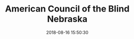 ---
title: American Council of the Blind Nebraska
date: 2018-08-16 15:50:30
tags:
cover_image: images/desktop1.png
old_screenshot: "/images/desktop1.png"
new_screenshot: "/images/desktop1.png"
project_type: "Website Redesign"
client_location: American Council of the Blind Nebraska, Nebraska
brief_description: "<p>This project was part of a global web accessibility competition - OpenAIR: the Accessibility Internet Rally 2018 organized by Knowbility to be completed in 5 weeks. As part of a team of 3 web developers, we competed against 13 teams in the Professional Developer category. In this competition, OpenAIR partnered teams with nonprofits to create accessible websites for these organizations that will serve all populations equally, including persons with disabilities. We were judged mainly on web accessibility criterias such as:</p><ul><li>Core Accessibility (use of alt text for images, semantic markup,  color contrast, ARIA landmark roles, etc.,)</li><li>Basic Accessibility, Usability and Rally Requirements  (spelling, form controls, site map, search, etc.,)
</li><li>Overall Site Quality (visual aesthetics, site appropriateness, etc.)</li><li>Advanced Accessibility (data tables, audio transcripts, responsive design, etc.,)</li><li>Nonprofit Organization Satisfaction</li></ul>"
website_link: "acbnebraska.org"
repo_link: "https://gitlab.com/nchin/acbnebraska-theme"
role: "Theming, Information Architecture, User Experience"
tech: "<li>Drupal 8</li><li>Design system</li><li>Twig</li><li>Gulp</li><li>SCSS</li><li>HTML</li><li>BEM and ITCSS methodology</li><li>JavaScript</li><li>Adobe XD</li>"
challenge: "<p>We were paired with the American Council of the Blind of Nebraska to help them overhaul their website. Their original website was built on Wordpress without any form of design/theming. Content was also not organized in an intuitive way.</p><p>For us, this was a great opportunity to introduce fresh UI redesign for both screen and print, content strategy and an intuitive information architecture, layout that enhances UX, a platform that allows for easy site maintenance, and of course an end product that is highly accessible to all end users. We also incorporated SEO improvements and Google Analytics. </p><p>With input from our client, we decided on Drupal 8 as the platform of choice due to its open-source and ease of maintenance among many other factors. This was our first time building a site in Drupal 8, but we all have had experience building websites in Drupal 7.</p>"
process: "<ol><li>Site discovery and content inventory phase<br>Inventorized existing content, and made notes of areas of improvement.</li><li>Content Migration and Site Creation<br>Major content editing and reorganization was performed to improve user experience. An intuitive information architecture was created as a result of careful content planning and strategy.</li><li>Branding, design and prototyping phase<br>I picked colors and fonts that match the organization’s purpose. Color selection criteria also met the WCAG 2.0 AAA standard with a contrast ratio of 7:1. Mockups were created using Adobe XD.</li><li>Implementation phase<br>After the Drupal 8 instance has been set up, I was responsible for sourcing the needed Drupal modules, installing, and configuring them. I also played a large role in setting up various content types and dynamic views to populate the site. Other features implemented:<ul><li>Used twig template files to create custom theme/design system with fluid typography</li><li>CSS styles for print and media</li><li>Support touch screens in the main navigation by using a button to expand/collapse drop down menus (rather than a link) </li><li>Audio transcript</li><li>WCAG 2.0 compatible</li></ul></li></ol><p>Throughout the entire process we sought constant input from the client who is visually impaired and a great subject for our user testing. We made every effort to communicate frequently and the rationale behind our design and development choices every step of the way.</p>"
result: "<p>Our dedication and hard work won us first place in the Professional Developer Team category and we achieved the best score in 20 years of the competition’s existence.
</p> <img src='' alt =''>"
client_feedback: "I was absolutely thrilled with the response and turnaround time provided by The Inclusive Lab. Not 
only were Michael, Richard and Natalie knowledgeable about what it was they were doing to build a totally awesome and
 dynamic site, but also provided feedback and suggestions as to why some of the requested concepts were not a good 
 idea to include. Supporting documentation was also provided to further justify their thought process in why some 
 modifications were not a good idea. Because of the professionalism and web development skills, our website went from
  looking like it was designed by someone in grade school with limited .html experience to looking more professional
  and more up to date. As was communicated by one of our visitors \" After reviewing the site, I’m writing to say I’m
   pleased with its layout and design. Heading structures are logical and sequential, search results are properly 
   identified and the page titles are unique and orienting. As a screen reader user I’m unable to comment on visual 
   aspects of the site, but please pass on my positive feedback to the web team…well done.\""
---